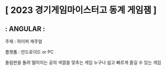 # [ 2023 경기게임마이스터고 동계 게임잼 ]

## : ANGULAR :

주제 : 하이퍼 캐주얼

플랫폼 : 안드로이드 or PC

돌림판을 돌려 떨어지는 공의 색깔을 맞추는 게임
누구나 쉽고 빠르게 즐길 수 있는 게임




